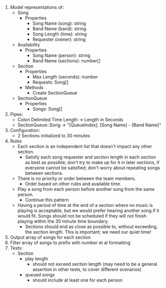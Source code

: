 1. Model representations of:
    * Song
        * Properties
            * Song Name (song): string
            * Band Name (band): string
            * Song Length (time): string
            * Requester (owner): string
    * Availability
        * Properties
            * Song Name (person): string
            * Band Name (sections): number[]
    * Section
        * Properties
            * Max Length (seconds): number
            * Requests: Song[]
        * Methods
            * Create SectionQueue
    * SectionQueue
        * Properties
            * Songs: Song[]
1. Pipes:
    * Colon Delimited Time Length -> Length in Seconds
    * SectionQueue::Song -> "\[QueueIndex]. \[Song Name] - \[Band Name]"
1. Configuration:
    * 2 Sections initialized to 30 minutes
1. Rules
    * Each section is an independent list that doesn't impact any other section.
        * Satisfy each song requester and section length in each section as best as possible; don't try to make up for it in later sections, if everyone cannot be satisfied; don't worry about repeating songs between sections.
    * There is no priority or order between the team members.
        * Order based on other rules and available time.
    * Play a song from each person before another song from the same person.
        * Continue this pattern
    * Having a period of time at the end of a section where no music is playing is acceptable, but we would prefer hearing another song if it would fit. Songs should not be scheduled if they will not finish playing within the 30 minute time
boundary.
        * Sections should end as close as possible to, without exceeding, the section length. This is important; we need our quiet time!
1. Output array of songs for each section
1. Filter array of songs to prefix with number et al formatting
1. Tests:
    * Section
        * play length
            * should not exceed section length (may need to be a general assertion in other tests, to cover different scenarios)
        * queued songs
            * should include at least one for each person

